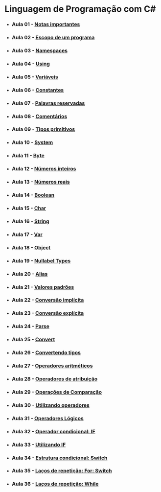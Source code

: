 # Linguagem de Programação com C#

- ### Aula 01 - [Notas importantes](./classroom-01)
- ### Aula 02 - [Escopo de um programa](./classroom-02)
- ### Aula 03 - [Namespaces](./classroom-03)
- ### Aula 04 - [Using](./classroom-04)
- ### Aula 05 - [Variáveis](./classroom-05)
- ### Aula 06 - [Constantes](./classroom-06)
- ### Aula 07 - [Palavras reservadas](./classroom-07)
- ### Aula 08 - [Comentários](./classroom-08)
- ### Aula 09 - [Tipos primitivos](./classroom-09)
- ### Aula 10 - [System](./classroom-10)
- ### Aula 11 - [Byte](./classroom-11)
- ### Aula 12 - [Números inteiros](./classroom-12)
- ### Aula 13 - [Números reais](./classroom-13)
- ### Aula 14 - [Boolean](./classroom-14)
- ### Aula 15 - [Char](./classroom-15)
- ### Aula 16 - [String](./classroom-16)
- ### Aula 17 - [Var](./classroom-17)
- ### Aula 18 - [Object](./classroom-18)
- ### Aula 19 - [Nullabel Types](./classroom-19)
- ### Aula 20 - [Alias](./classroom-20)
- ### Aula 21 - [Valores padrões](./classroom-21)
- ### Aula 22 - [Conversão implícita](./classroom-22)
- ### Aula 23 - [Conversão explícita](./classroom-23)
- ### Aula 24 - [Parse](./classroom-24)
- ### Aula 25 - [Convert](./classroom-25)
- ### Aula 26 - [Convertendo tipos](./classroom-26)
- ### Aula 27 - [Operadores aritméticos](./classroom-27)
- ### Aula 28 - [Operadores de atribuição](./classroom-28)
- ### Aula 29 - [Operações de Comparação](./classroom-29)
- ### Aula 30 - [Utilizando operadores](./classroom-30)
- ### Aula 31 - [Operadores Lógicos](./classroom-31)
- ### Aula 32 - [Operador condicional: IF](./classroom-32)
- ### Aula 33 - [Utilizando IF](./classroom-33)
- ### Aula 34 - [Estrutura condicional: Switch](./classroom-34) 
- ### Aula 35 - [Laços de repetição: For: Switch](./classroom-35)
- ### Aula 36 - [Laços de repetição: While](./classroom-36) 

